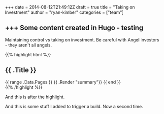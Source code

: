 +++
date = 2014-08-12T21:49:12Z
draft = true
title = "Taking on Investment"
author = "ryan-kimber"
categories = ["team"]

+++
Some content created in Hugo - testing
--------------------------------------

Maintaining control vs taking on investment.
Be careful with Angel investors - they aren't all angels.

{{% highlight html %}}
<section id="main">
  <div>
   <h1 id="title">{{ .Title }}</h1>
    {{ range .Data.Pages }}
        {{ .Render "summary"}}
    {{ end }}
  </div>
</section>
{{% /highlight %}}

And this is after the highlight.

And this is some stuff I added to trigger a build. Now a second time.


